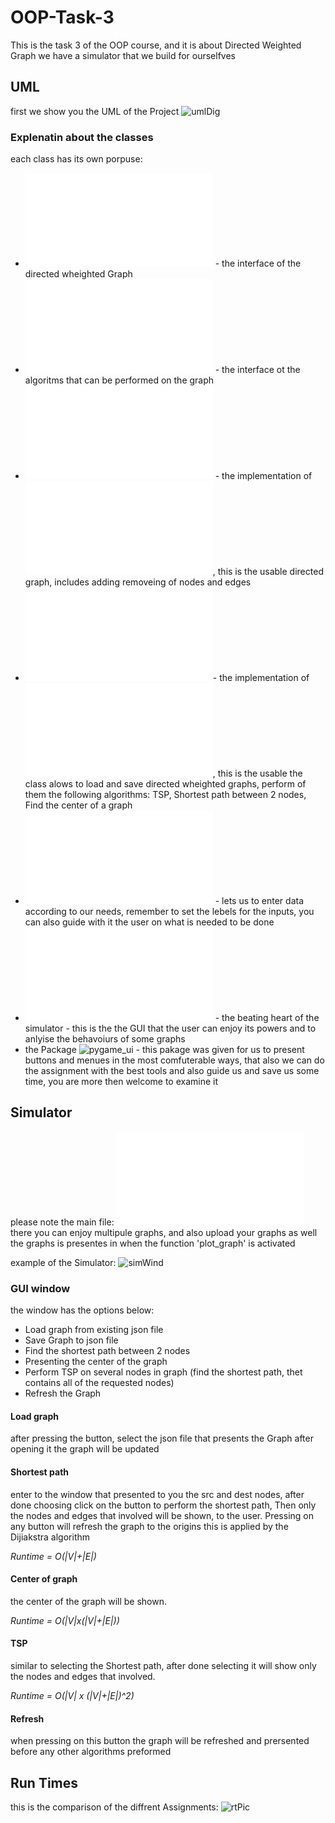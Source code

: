 # OOP-Task-3
This is the task 3 of the OOP course, and it is about Directed Weighted Graph
we have a simulator that we build for ourselfves

## UML
first we show you the UML of the Project
![umlDig](/Ex3/pics/UML.png)

### Explenatin about the classes
each class has its own porpuse:
- ![GraphInterface.py](/Ex3/src/GraphInterface.py) - the interface of the directed wheighted Graph
- ![GraphAlgoInterface.py](/Ex3/src/GraphAlgoInterface.py) - the interface ot the algoritms that can be performed on the graph
- ![DiGraph.py](Ex3/DiGraph.py) - the implementation of ![GraphInterface.py](/Ex3/src/GraphInterface.py), this is the usable directed graph, includes adding removeing of nodes and edges
- ![GraphAlgo.py](Ex3/GraphAlgo.py)- the implementation of ![GraphAlgoInterface.py](/Ex3/src/GraphAlgoInterface.py), this is the usable the class alows to load and save directed wheighted graphs, perform of them the following algorithms: TSP, Shortest path between 2 nodes, Find the center of a graph
- ![EnterWindow.py](/Ex3/Simulator/EnterWindow.py) - lets us to enter data according to our needs, remember to set the lebels for the inputs, you can also guide with it the user on what is needed to be done
- ![SimulatorGraph.py](Ex3/Simulator/SimulatorGraph.py) - the beating heart of the simulator - this is the the GUI that the user can enjoy its powers and to anlyise the behavoiurs of some graphs
- the Package ![pygame_ui](/Ex3/pygame_ui) - this pakage was given for us to present buttons and menues in the most comfuterable ways, that also we can do the assignment with the best tools and also guide us and save us some time, you are more then welcome to examine it

## Simulator
please note the main file: ![mainfile](/Ex3/src/main.py)
there you can enjoy multipule graphs, and also upload your graphs as well
the graphs is presentes in when the function 'plot_graph' is activated

example of the Simulator:
![simWind](/Ex3/pics/graphExm.png)

### GUI window
the window has the options below:
 - Load graph from existing json file
 - Save Graph to json file
 - Find the shortest path between 2 nodes
 - Presenting the center of the graph
 - Perform TSP on several nodes in graph (find the shortest path, thet contains all of the requested nodes)
 - Refresh the Graph

#### Load graph
after pressing the button, select the json file that presents the Graph
after opening it the graph will be updated


#### Shortest path
enter to the window that presented to you the src and dest nodes,
after done choosing click on the button to perform the shortest path,
Then only the nodes and edges that involved will be shown, to the user.
Pressing on any button will refresh the graph to the origins
this is applied by the Dijiakstra algorithm

*Runtime = O(|V|+|E|)*


#### Center of graph
the center of the graph will be shown.

*Runtime = O(|V|x(|V|+|E|))*

#### TSP
similar to selecting the Shortest path, after done selecting it will show only the nodes and edges that involved.

*Runtime = O(|V| x (|V|+|E|)^2)*

#### Refresh
when pressing on this button the graph will be refreshed and prersented before any other algorithms preformed


## Run Times
this is the comparison of the diffrent Assignments:
![rtPic](/Ex3/pics/rt.png)

